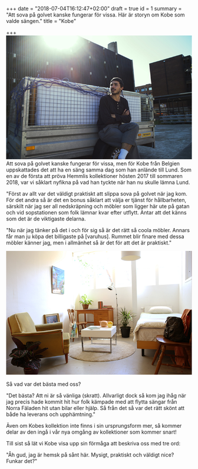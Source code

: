 +++
date = "2018-07-04T16:12:47+02:00"
draft = true
id = 1
summary = "Att sova på golvet kanske fungerar för vissa. Här är storyn om Kobe som valde sängen."
title = "Kobe"

+++
![](/uploads/2018/06/28/Kobe_1_small.jpg)Att sova på golvet kanske fungerar för vissa, men för Kobe från Belgien uppskattades det att ha en säng samma dag som han anlände till Lund. Som en av de första att pröva Hemmlis kollektioner hösten 2017 till sommaren 2018, var vi såklart nyfikna på vad han tyckte när han nu skulle lämna Lund.

"Först av allt var det väldigt praktiskt att slippa sova på golvet när jag kom. För det andra så är det en bonus såklart att välja er tjänst för hållbarheten, särskilt när jag ser all nedskräpning och möbler som ligger här ute på gatan och vid sopstationen som folk lämnar kvar efter utflytt. Antar att det känns som det är de viktigaste delarna.

"Nu när jag tänker på det i och för sig så är det rätt så coola möbler. Annars får man ju köpa det billigaste på \[varuhus\]. Rummet blir finare med dessa möbler känner jag, men i allmänhet så är det för att det är praktiskt."

![](/uploads/2018/06/28/Kobe_Collection.jpg)

Så vad var det bästa med oss?

"Det bästa? Att ni är så vänliga (skratt). Allvarligt dock så kom jag ihåg när jag precis hade kommit hit hur folk kämpade med att flytta sängar från Norra Fäladen hit utan bilar eller hjälp. Så från det så var det rätt skönt att både ha leverans och upphämtning."

Även om Kobes kollektion inte finns i sin ursprungsform mer, så kommer delar av den ingå i vår nya omgång av kollektioner som kommer snart!

Till sist så lät vi Kobe visa upp sin förmåga att beskriva oss med tre ord:

"Åh gud, jag är hemsk på sånt här. Mysigt, praktiskt och väldigt nice? Funkar det?"